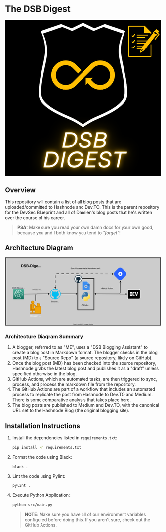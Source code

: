 # The DSB Digest

<!-- markdownlint-disable MD033 -->

<p align="center"><img src="./assets/readme_diagrams/Default%20Banner.svg" alt="DSB Digest Logo"/></p>

<!-- markdownlint-enable MD033 -->

## Overview

This repository will contain a list of all blog posts that are uploaded/committed to Hashnode and Dev.TO. This is the parent repository for the DevSec Blueprint and all of Damien's blog posts that he's written over the course of his career.

>**PSA:** Make sure you read your own damn docs for your own good, because you and I both know you tend to _"forget"_!

## Architecture Diagram

![Default Architecture Diagram](./assets/readme_diagrams/architecture_diagram.drawio.svg)

### Architecture Diagram Summary

1. A blogger, referred to as "ME", uses a "DSB Blogging Assistant" to create a blog post in Markdown format. The blogger checks in the blog post (MD) to a "Source Repo" (a source repository, likely on GitHub).
1. Once the blog post (MD) has been checked into the source repository, Hashnode grabs the latest blog post and publishes it as a "draft" unless specified otherwise in the blog.
1. GitHub Actions, which are automated tasks, are then triggered to sync, process, and process the markdown file from the repository.
1. The GitHub Actions are part of a workflow that includes an automated process to replicate the post from Hashnode to Dev.TO and Medium. There is some comparative analysis that takes place here.
1. The blog posts are published to Medium and Dev.TO, with the canonical URL set to the Hashnode Blog (the original blogging site).

## Installation Instructions

1. Install the dependencies listed in `requirements.txt`:

    ```bash
    pip install -r requirements.txt
    ```

1. Format the code using Black:

    ```bash
    black .
    ```

1. Lint the code using Pylint:

    ```bash
    pylint .
    ```

1. Execute Python Application:

    ```bash
    python src/main.py
    ```

    > **NOTE**: Make sure you have all of our environment variables configured before doing this. If you aren't sure, check out the GitHub Actions.
